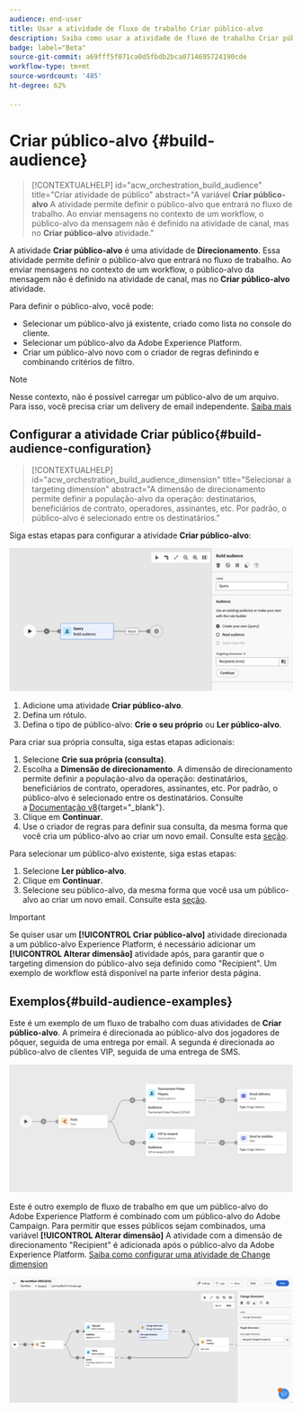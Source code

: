```yaml
---
audience: end-user
title: Usar a atividade de fluxo de trabalho Criar público-alvo
description: Saiba como usar a atividade de fluxo de trabalho Criar público-alvo
badge: label="Beta"
source-git-commit: a69fff5f071ca0d5fbdb2bca0714695724190cde
workflow-type: tm+mt
source-wordcount: '485'
ht-degree: 62%

---
```



# Criar público-alvo {#build-audience}

>[!CONTEXTUALHELP]
>id="acw_orchestration_build_audience"
>title="Criar atividade de público"
>abstract="A variável **Criar público-alvo** A atividade permite definir o público-alvo que entrará no fluxo de trabalho. Ao enviar mensagens no contexto de um workflow, o público-alvo da mensagem não é definido na atividade de canal, mas no **Criar público-alvo** atividade."


A atividade **Criar público-alvo** é uma atividade de **Direcionamento**. Essa atividade permite definir o público-alvo que entrará no fluxo de trabalho. Ao enviar mensagens no contexto de um workflow, o público-alvo da mensagem não é definido na atividade de canal, mas no **Criar público-alvo** atividade.

Para definir o público-alvo, você pode:

* Selecionar um público-alvo já existente, criado como lista no console do cliente.
* Selecionar um público-alvo da Adobe Experience Platform.
* Criar um público-alvo novo com o criador de regras definindo e combinando critérios de filtro.

>[!NOTE]
>
>Nesse contexto, não é possível carregar um público-alvo de um arquivo. Para isso, você precisa criar um delivery de email independente. [Saiba mais](../../audience/about-recipients.md)

<!--
The **Build audience** activity can be placed at the beginning of the workflow or after any other activity. Any activity can be placed after the **Build audience**.
-->

## Configurar a atividade Criar público{#build-audience-configuration}

>[!CONTEXTUALHELP]
>id="acw_orchestration_build_audience_dimension"
>title="Selecionar a targeting dimension"
>abstract="A dimensão de direcionamento permite definir a população-alvo da operação: destinatários, beneficiários de contrato, operadores, assinantes, etc. Por padrão, o público-alvo é selecionado entre os destinatários."


Siga estas etapas para configurar a atividade **Criar público-alvo**:

![](../assets/workflow-audience.png)

1. Adicione uma atividade **Criar público-alvo**.
1. Defina um rótulo.
1. Defina o tipo de público-alvo: **Crie o seu próprio** ou **Ler público-alvo**.

Para criar sua própria consulta, siga estas etapas adicionais:

1. Selecione **Crie sua própria (consulta)**.
1. Escolha a **Dimensão de direcionamento**. A dimensão de direcionamento permite definir a população-alvo da operação: destinatários, beneficiários de contrato, operadores, assinantes, etc. Por padrão, o público-alvo é selecionado entre os destinatários. Consulte a [Documentação v8](https://experienceleague.adobe.com/docs/campaign/automation/workflows/introduction/wf-type/targeting-workflows.html#targeting-and-filtering-dimensions){target="_blank"}.
1. Clique em **Continuar**.
1. Use o criador de regras para definir sua consulta, da mesma forma que você cria um público-alvo ao criar um novo email. Consulte esta [seção](../../audience/segment-builder.md).

Para selecionar um público-alvo existente, siga estas etapas:

1. Selecione **Ler público-alvo**.
1. Clique em **Continuar**.
1. Selecione seu público-alvo, da mesma forma que você usa um público-alvo ao criar um novo email. Consulte esta [seção](../../audience/add-audience.md).

>[!IMPORTANT]
>
>Se quiser usar um **[!UICONTROL Criar público-alvo]** atividade direcionada a um público-alvo Experience Platform, é necessário adicionar um **[!UICONTROL Alterar dimensão]** atividade após, para garantir que o targeting dimension do público-alvo seja definido como &quot;Recipient&quot;. Um exemplo de workflow está disponível na parte inferior desta página.

## Exemplos{#build-audience-examples}

Este é um exemplo de um fluxo de trabalho com duas atividades de **Criar público-alvo**. A primeira é direcionada ao público-alvo dos jogadores de pôquer, seguida de uma entrega por email. A segunda é direcionada ao público-alvo de clientes VIP, seguida de uma entrega de SMS.

![](../assets/workflow-audience-example.png)

Este é outro exemplo de fluxo de trabalho em que um público-alvo do Adobe Experience Platform é combinado com um público-alvo do Adobe Campaign. Para permitir que esses públicos sejam combinados, uma variável **[!UICONTROL Alterar dimensão]** A atividade com a dimensão de direcionamento &quot;Recipient&quot; é adicionada após o público-alvo da Adobe Experience Platform. [Saiba como configurar uma atividade de Change dimension](change-dimension.md)

![](../assets/workflow-audience-aep.png)
